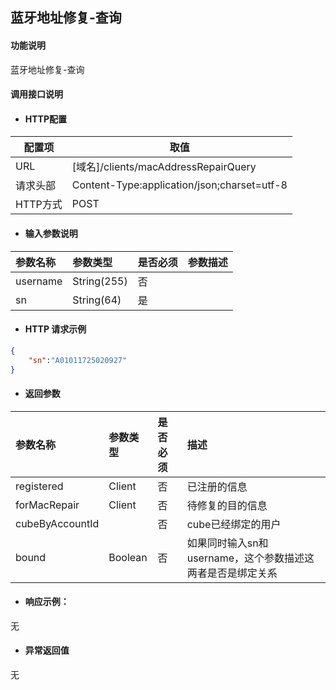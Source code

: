 ## 蓝牙地址修复-查询

#### 功能说明

蓝牙地址修复-查询

#### 调用接口说明

* #### HTTP配置

| 配置项 | 取值 |
| --- | --- |
| URL | \[域名\]/clients/macAddressRepairQuery|
| 请求头部 | Content-Type:application/json;charset=utf-8 |
| HTTP方式 | POST|

* #### 输入参数说明

| 参数名称 | 参数类型 | 是否必须 | 参数描述 |
| :--- | :--- | :--- | :--- |
| username| String\(255\) | 否 | |
| sn| String\(64\) | 是 | |


* #### HTTP 请求示例
```json
{
    "sn":"A01011725020927"
}
```

* #### 返回参数

| 参数名称 | 参数类型 | 是否必须 | 描述 |
| :--- | :--- | :--- | :--- |
|registered | Client | 否 | 已注册的信息|
|forMacRepair| Client| 否 | 待修复的目的信息|
|cubeByAccountId| | 否| cube已经绑定的用户| 
|bound|Boolean |否|如果同时输入sn和username，这个参数描述这两者是否是绑定关系|


* #### 响应示例：

无

* #### 异常返回值

无



